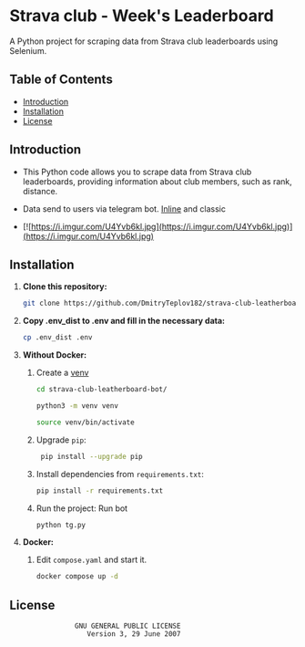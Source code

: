 # Strava club - Week's Leaderboard

A Python project for scraping data from Strava club leaderboards using Selenium.

## Table of Contents
- [Introduction](#introduction)
- [Installation](#installation)
- [License](#license)

## Introduction

* This Python code allows you to scrape data from Strava club leaderboards, providing information about club members, such as rank, distance. 

* Data send to users via telegram bot. [Inline](https://core.telegram.org/api/bots/inline) and classic 

* [![https://i.imgur.com/U4Yvb6kl.jpg](https://i.imgur.com/U4Yvb6kl.jpg)](https://i.imgur.com/U4Yvb6kl.jpg)
## Installation
1. **Clone this repository:**

    ```bash
    git clone https://github.com/DmitryTeplov182/strava-club-leatherboard-bot.git
    ```
2. **Copy .env_dist to .env and fill in the necessary data:**
   ```bash
   cp .env_dist .env
   ```
2. **Without Docker:**
   1. Create a [venv](https://docs.python.org/3/library/venv.html)
       ```bash
       cd strava-club-leatherboard-bot/
       ```
       ```bash
       python3 -m venv venv
       ```
       ```bash
       source venv/bin/activate
       ```
   2. Upgrade `pip`:
      ```bash
       pip install --upgrade pip
      ```
   3. Install dependencies from `requirements.txt`:
      ```bash
      pip install -r requirements.txt
      ```
   4. Run the project:
      Run bot
      ```bash
      python tg.py
      ```
3. **Docker:**
   1. Edit `compose.yaml` and start it.
       ```bash
       docker compose up -d
       ```

## License
                    GNU GENERAL PUBLIC LICENSE
                       Version 3, 29 June 2007
